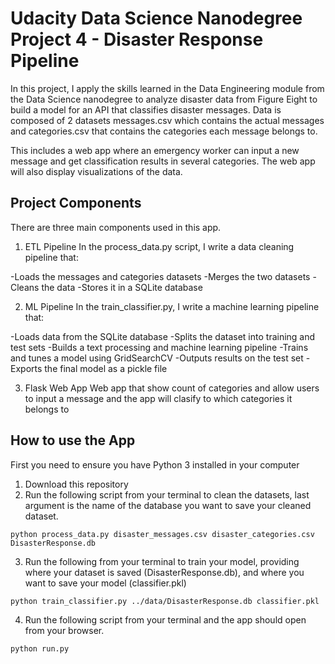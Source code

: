 # Udacity Data Science Nanodegree Project 4 - Disaster Response Pipeline

In this project, I apply the skills learned in the Data Engineering module from the Data Science nanodegree to analyze disaster data from Figure Eight to build a model for an API that classifies disaster messages. Data is composed of 2 datasets messages.csv which contains the actual messages and categories.csv that contains the categories each message belongs to.

This includes a web app where an emergency worker can input a new message and get classification results in several categories. The web app will also display visualizations of the data.

## Project Components
There are three main components used in this app.

1. ETL Pipeline
In the process_data.py script, I write a data cleaning pipeline that:

-Loads the messages and categories datasets
-Merges the two datasets
-Cleans the data
-Stores it in a SQLite database

2. ML Pipeline
In the train_classifier.py, I write a machine learning pipeline that:

-Loads data from the SQLite database
-Splits the dataset into training and test sets
-Builds a text processing and machine learning pipeline
-Trains and tunes a model using GridSearchCV
-Outputs results on the test set
-Exports the final model as a pickle file

3. Flask Web App
Web app that show count of categories and allow users to input a message and the app will clasify to which categories it belongs to

## How to use the App

First you need to ensure you have Python 3 installed in your computer

1. Download this repository
2. Run the following script from your terminal to clean the datasets, last argument is the name of the database you want to save your cleaned dataset.
```
python process_data.py disaster_messages.csv disaster_categories.csv DisasterResponse.db
```

3. Run the following from your terminal to train your model, providing where your dataset is saved (DisasterResponse.db), and where you want to save your model (classifier.pkl)

```
python train_classifier.py ../data/DisasterResponse.db classifier.pkl
```

4. Run the following script from your terminal and the app should open from your browser.
```
python run.py
```
